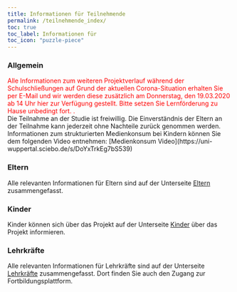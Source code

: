 ```yaml
---
title: Informationen für Teilnehmende
permalink: /teilnehmende_index/
toc: true
toc_label: Informationen für 
toc_icon: "puzzle-piece"
---
```

### Allgemein
<aside class="notice--primary">
<font color="red"> Alle Informationen zum weiteren Projektverlauf während der Schulschließungen auf Grund der aktuellen Corona-Situation erhalten Sie per E-Mail und wir werden diese zusätzlich am Donnerstag, den 19.03.2020 ab 14 Uhr hier zur Verfügung gestellt. Bitte setzen Sie Lernförderung zu Hause unbedingt fort.  </a>.</font>
</aside>
Die Teilnahme an der Studie ist freiwillig. Die Einverständnis der Eltern an der Teilnahme kann jederzeit ohne Nachteile zurück genommen werden. 
Informationen zum strukturierten Medienkonsum bei Kindern können Sie dem folgenden Video entnehmen: [Medienkonsum Video](https://uni-wuppertal.sciebo.de/s/DoYxTrkEg7bS539)

### Eltern
Alle relevanten Informationen für Eltern sind auf der Unterseite [Eltern](http://www.kompass-forschung.de/teilnehmende_index/eltern) zusammengefasst.

### Kinder
Kinder können sich über das Projekt auf der Unterseite [Kinder](http://www.kompass-forschung.de/teilnehmende_index/kinder/) über das Projekt informieren.

### Lehrkräfte
Alle relevanten Informationen für Lehrkräfte sind auf der Unterseite [Lehrkräfte](http://www.kompass-forschung.de/teilnehmende_index/lehrkraft) zusammengefasst. Dort finden Sie auch den Zugang zur Fortbildungsplattform.

